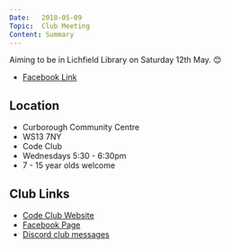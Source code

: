 ```yaml
---
Date:   2018-05-09
Topic:  Club Meeting
Content: Summary
---
```

Aiming to be in Lichfield Library on Saturday 12th May. 😊

* [Facebook Link](https://www.facebook.com/1481985248595237/posts/1539736606153434/)

## Location

* Curborough Community Centre
* WS13 7NY
* Code Club
* Wednesdays 5:30 - 6:30pm
* 7 - 15 year olds welcome

## Club Links

* [Code Club Website](https://lichfield-code-club.github.io/)
* [Facebook Page](https://www.facebook.com/LichfieldCoders)
* [Discord club messages](https://discord.gg/szz6xGK)

